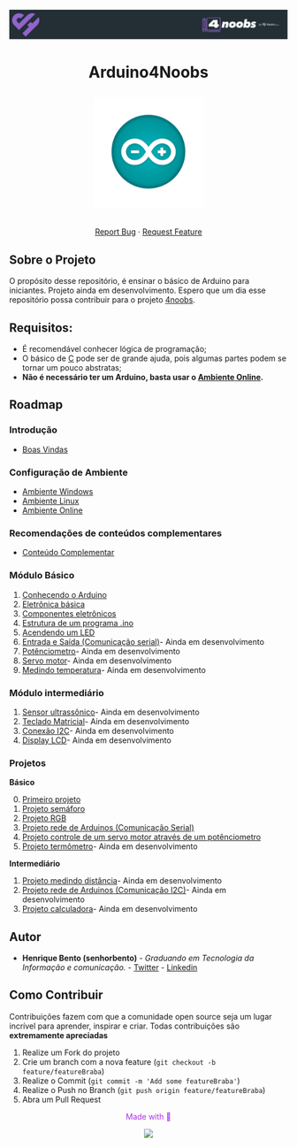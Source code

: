 <p align="center">
    <img src="https://github.com/he4rt/4noobs/blob/master/.github/header_4noobs.svg" alt="Header4Noobs">
</p>

<h1 align="center">Arduino4Noobs
<p align="center">
    <img src="src/imgs/ino.png" alt="Arduino Uno" width="200">
</p></h1>

<p align="center">
    <a href="https://github.com/senhorbento/arduino4noobs/issues">Report Bug</a>
    ·
    <a href="https://github.com/senhorbento/arduino4noobs/issues">Request Feature</a>
  </p>

## Sobre o Projeto

O propósito desse repositório, é ensinar o básico de Arduino para iniciantes.
Projeto ainda em desenvolvimento. Espero que um dia esse repositório possa contribuir para o projeto [4noobs](https://github.com/he4rt/4noobs).

## Requisitos:  
<p></p>

- É recomendável conhecer lógica de programação;  
- O básico de [C](https://github.com/jpaulohe4rt/c4noobs) pode ser de grande ajuda, pois algumas partes podem se tornar um pouco abstratas;  
- **Não é necessário ter um Arduino, basta usar o [Ambiente Online](/src/2-Ambiente/3-Ambiente-online.md).**  
 
## Roadmap

### Introdução

- [Boas Vindas](/src/1-Introducao/1-Boas-vindas.md)

### Configuração de Ambiente

- [Ambiente Windows](/src/2-Ambiente/1-Ambiente-windows.md)
- [Ambiente Linux](/src/2-Ambiente/2-Ambiente-linux.md)
- [Ambiente Online](/src/2-Ambiente/3-Ambiente-online.md)

### Recomendações de conteúdos complementares

- [Conteúdo Complementar](/src/3-Extras/1-Extras.md)

### Módulo Básico

01. [Conhecendo o Arduino](/src/4-Modulo-basico/1-Conhecendo.md)
00. [Eletrônica básica](/src/4-Modulo-basico/2-Eletronica-basica.md) 
00. [Componentes eletrônicos](/src/4-Modulo-basico/3-Componentes-eletronicos.md)
00. [Estrutura de um programa .ino](/src/4-Modulo-basico/4-Estrutura.md)
00. [Acendendo um LED](/src/4-Modulo-basico/5-Acendendo-LED.md)
00. [Entrada e Saída (Comunicação serial)](/src/4-Modulo-basico/zEm-desenvolvimento.md)- Ainda em desenvolvimento 
00. [Potênciometro](/src/4-Modulo-basico/zEm-desenvolvimento.md)- Ainda em desenvolvimento  
00. [Servo motor](/src/4-Modulo-basico/zEm-desenvolvimento.md)- Ainda em desenvolvimento  
00. [Medindo temperatura](/src/4-Modulo-basico/zEm-desenvolvimento.md)- Ainda em desenvolvimento  

### Módulo intermediário

01. [Sensor ultrassônico](/src/4-Modulo-basico/zEm-desenvolvimento.md)- Ainda em desenvolvimento 
00. [Teclado Matricial](/src/4-Modulo-basico/zEm-desenvolvimento.md)- Ainda em desenvolvimento 
00. [Conexão I2C](/src/4-Modulo-basico/zEm-desenvolvimento.md)- Ainda em desenvolvimento 
00. [Display LCD](/src/4-Modulo-basico/zEm-desenvolvimento.md)- Ainda em desenvolvimento 


### Projetos
**Básico**

00. [Primeiro projeto](/src/Projetos/0-Projeto-blink.md)
01. [Projeto semáforo](/src/Projetos/1-Projeto-semaforo.md)
00. [Projeto RGB](/src/Projetos/2-Projeto-RGB.md)  
00. [Projeto rede de Arduinos (Comunicação Serial)](/src/Projetos/3-Projeto-Rede.md)
00. [Projeto controle de um servo motor através de um potênciometro](/src/Projetos/4-Projeto-controle-servo.md) 
00. [Projeto termômetro](/src/4-Modulo-basico/zEm-desenvolvimento.md)- Ainda em desenvolvimento

**Intermediário**

01. [Projeto medindo distância](/src/4-Modulo-basico/zEm-desenvolvimento.md)- Ainda em desenvolvimento
00. [Projeto rede de Arduinos (Comunicação I2C)](/src/4-Modulo-basico/zEm-desenvolvimento.md)- Ainda em desenvolvimento  
00. [Projeto calculadora](/src/4-Modulo-basico/zEm-desenvolvimento.md)- Ainda em desenvolvimento  

## Autor

- **Henrique Bento (senhorbento)** - _Graduando em Tecnologia da Informação e comunicação._ - [Twitter](https://twitter.com/_MisterBento) - [Linkedin](https://www.linkedin.com/in/henrique-bento-97a4b8231/)

## Como Contribuir

Contribuições fazem com que a comunidade open source seja um lugar incrível para aprender, inspirar e criar. Todas contribuições
são **extremamente apreciadas**

1. Realize um Fork do projeto
2. Crie um branch com a nova feature (`git checkout -b feature/featureBraba`)
3. Realize o Commit (`git commit -m 'Add some featureBraba'`)
4. Realize o Push no Branch (`git push origin feature/featureBraba`)
5. Abra um Pull Request

<p align="center" style="color:#AE2EEA">Made with 💜</p>

<p align="center">
  <a href="https://github.com/he4rt/4noobs" target="_blank">
    <img src="./.github/footer-4noobs.svg" width="380">
  </a>
</p>